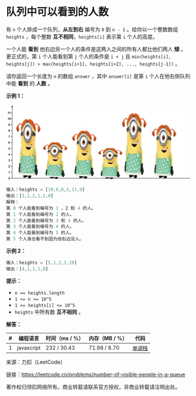 # 队列中可以看到的人数

有 `n` 个人排成一个队列，**从左到右** 编号为 `0` 到 `n - 1` 。给你以一个整数数组 `heights` ，每个整数 **互不相同**，`heights[i]` 表示第 `i` 个人的高度。

一个人能 **看到** 他右边另一个人的条件是这两人之间的所有人都比他们两人 **矮** 。更正式的，第 `i` 个人能看到第 `j` 个人的条件是 `i < j` 且 `min(heights[i], heights[j]) > max(heights[i+1], heights[i+2], ..., heights[j-1])` 。

请你返回一个长度为 `n` 的数组 `answer` ，其中 `answer[i]` 是第 `i` 个人在他右侧队列中能 **看到** 的 **人数** 。

**示例 1：**

![示例1](./eg1.jpg)

``` javascript
输入：heights = [10,6,8,5,11,9]
输出：[3,1,2,1,1,0]
解释：
第 0 个人能看到编号为 1 ，2 和 4 的人。
第 1 个人能看到编号为 2 的人。
第 2 个人能看到编号为 3 和 4 的人。
第 3 个人能看到编号为 4 的人。
第 4 个人能看到编号为 5 的人。
第 5 个人谁也看不到因为他右边没人。
```

**示例 2：**

``` javascript
输入：heights = [5,1,2,3,10]
输出：[4,1,1,1,0]
```

**提示：**

- `n == heights.length`
- `1 <= n <= 10^5`
- `1 <= heights[i] <= 10^5`
- `heights` 中所有数 **互不相同** 。

**解答：**

**#**|**编程语言**|**时间（ms / %）**|**内存（MB / %）**|**代码**
--|--|--|--|--
1|javascript|232 / 30.43|71.98 / 8.70|[单调栈](./javascript/ac_v1.js)

来源：力扣（LeetCode）

链接：https://leetcode.cn/problems/number-of-visible-people-in-a-queue

著作权归领扣网络所有。商业转载请联系官方授权，非商业转载请注明出处。
